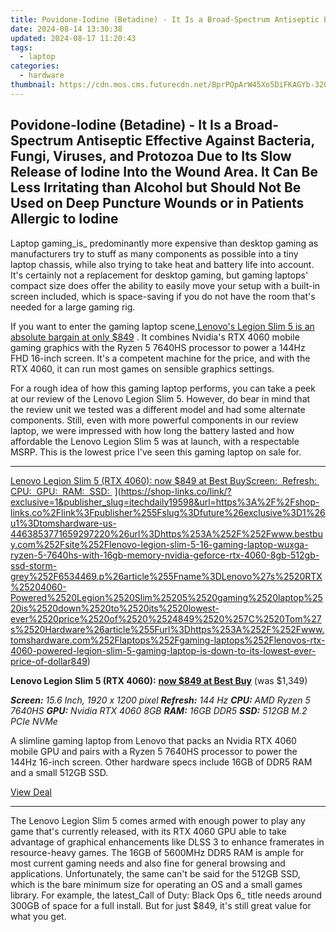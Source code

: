 ```yaml
---
title: Povidone-Iodine (Betadine) - It Is a Broad-Spectrum Antiseptic Effective Against Bacteria, Fungi, Viruses, and Protozoa Due to Its Slow Release of Iodine Into the Wound Area. It Can Be Less Irritating than Alcohol but Should Not Be Used on Deep Puncture Wounds or in Patients Allergic to Iodine.
date: 2024-08-14 13:30:38
updated: 2024-08-17 11:20:43
tags:
  - laptop
categories:
  - hardware
thumbnail: https://cdn.mos.cms.futurecdn.net/BprPQpArW45Xo5DiFKAGYb-320-80.jpg
---
```


## Povidone-Iodine (Betadine) - It Is a Broad-Spectrum Antiseptic Effective Against Bacteria, Fungi, Viruses, and Protozoa Due to Its Slow Release of Iodine Into the Wound Area. It Can Be Less Irritating than Alcohol but Should Not Be Used on Deep Puncture Wounds or in Patients Allergic to Iodine

Laptop gaming_is_ predominantly more expensive than desktop gaming as manufacturers try to stuff as many components as possible into a tiny laptop chassis, while also trying to take heat and battery life into account. It's certainly not a replacement for desktop gaming, but gaming laptops' compact size does offer the ability to easily move your setup with a built-in screen included, which is space-saving if you do not have the room that's needed for a large gaming rig.

 If you want to enter the gaming laptop scene,[Lenovo's Legion Slim 5 is an absolute bargain at only $849](https://shop-links.co/link/?exclusive=1&publisher_slug=itechdaily19598&url=https%3A%2F%2Fshop-links.co%2Flink%3Fpublisher%255Fslug%3Dfuture%26exclusive%3D1%26u1%3Dtomshardware-us-8024498183332356602%26url%3Dhttps%253A%252F%252Fwww.bestbuy.com%252Fsite%252Flenovo-legion-slim-5-16-gaming-laptop-wuxga-ryzen-5-7640hs-with-16gb-memory-nvidia-geforce-rtx-4060-8gb-512gb-ssd-storm-grey%252F6534469.p%26article%255Fname%3DLenovo%27s%2520RTX%25204060-Powered%2520Legion%2520Slim%25205%2520gaming%2520laptop%2520is%2520down%2520to%2520its%2520lowest-ever%2520price%2520of%2520%2524849%2520%257C%2520Tom%27s%2520Hardware%26article%255Furl%3Dhttps%253A%252F%252Fwww.tomshardware.com%252Flaptops%252Fgaming-laptops%252Flenovos-rtx-4060-powered-legion-slim-5-gaming-laptop-is-down-to-its-lowest-ever-price-of-dollar849) . It combines Nvidia's RTX 4060 mobile gaming graphics with the Ryzen 5 7640HS processor to power a 144Hz FHD 16-inch screen. It's a competent machine for the price, and with the RTX 4060, it can run most games on sensible graphics settings.

 For a rough idea of how this gaming laptop performs, you can take a peek at our review of the Lenovo Legion Slim 5\. However, do bear in mind that the review unit we tested was a different model and had some alternate components. Still, even with more powerful components in our review laptop, we were impressed with how long the battery lasted and how affordable the Lenovo Legion Slim 5 was at launch, with a respectable MSRP. This is the lowest price I've seen this gaming laptop on sale for.

---

[Lenovo Legion Slim 5 (RTX 4060): now $849 at Best BuyScreen:&nbsp; Refresh:&nbsp; CPU:&nbsp; GPU:&nbsp; RAM:&nbsp; SSD:&nbsp;](https://cdn.mos.cms.futurecdn.net/QAaW55DhG6MRxoT989aDzW-200-100.png "Lenovo Legion Slim 5 (RTX 4060): now $849 at Best BuyScreen:&nbsp; Refresh:&nbsp; CPU:&nbsp; GPU:&nbsp; RAM:&nbsp; SSD:&nbsp;") ](https://shop-links.co/link/?exclusive=1&publisher_slug=itechdaily19598&url=https%3A%2F%2Fshop-links.co%2Flink%3Fpublisher%255Fslug%3Dfuture%26exclusive%3D1%26u1%3Dtomshardware-us-4463853771659297220%26url%3Dhttps%253A%252F%252Fwww.bestbuy.com%252Fsite%252Flenovo-legion-slim-5-16-gaming-laptop-wuxga-ryzen-5-7640hs-with-16gb-memory-nvidia-geforce-rtx-4060-8gb-512gb-ssd-storm-grey%252F6534469.p%26article%255Fname%3DLenovo%27s%2520RTX%25204060-Powered%2520Legion%2520Slim%25205%2520gaming%2520laptop%2520is%2520down%2520to%2520its%2520lowest-ever%2520price%2520of%2520%2524849%2520%257C%2520Tom%27s%2520Hardware%26article%255Furl%3Dhttps%253A%252F%252Fwww.tomshardware.com%252Flaptops%252Fgaming-laptops%252Flenovos-rtx-4060-powered-legion-slim-5-gaming-laptop-is-down-to-its-lowest-ever-price-of-dollar849)

**Lenovo Legion Slim 5 (RTX 4060):** [**now $849 at Best Buy**](https://shop-links.co/link/?exclusive=1&publisher_slug=itechdaily19598&url=https%3A%2F%2Fshop-links.co%2Flink%3Fpublisher%255Fslug%3Dfuture%26exclusive%3D1%26u1%3Dtomshardware-us-1043619101367818024%26url%3Dhttps%253A%252F%252Fwww.bestbuy.com%252Fsite%252Flenovo-legion-slim-5-16-gaming-laptop-wuxga-ryzen-5-7640hs-with-16gb-memory-nvidia-geforce-rtx-4060-8gb-512gb-ssd-storm-grey%252F6534469.p%26article%255Fname%3DLenovo%27s%2520RTX%25204060-Powered%2520Legion%2520Slim%25205%2520gaming%2520laptop%2520is%2520down%2520to%2520its%2520lowest-ever%2520price%2520of%2520%2524849%2520%257C%2520Tom%27s%2520Hardware%26article%255Furl%3Dhttps%253A%252F%252Fwww.tomshardware.com%252Flaptops%252Fgaming-laptops%252Flenovos-rtx-4060-powered-legion-slim-5-gaming-laptop-is-down-to-its-lowest-ever-price-of-dollar849) (was $1,349)  
  
_**Screen:**_ _15.6 Inch, 1920 x 1200 pixel_
 _**Refresh:**_ _144 Hz_
 _**CPU:**_ _AMD Ryzen 5 7640HS_
 _**GPU:**_ _Nvidia RTX 4060 8GB_
 _**RAM:**_ _16GB DDR5_
 _**SSD:**_ _512GB M.2 PCIe NVMe_
  
 A slimline gaming laptop from Lenovo that packs an Nvidia RTX 4060 mobile GPU and pairs with a Ryzen 5 7640HS processor to power the 144Hz 16-inch screen. Other hardware specs include 16GB of DDR5 RAM and a small 512GB SSD.

[View Deal](https://shop-links.co/link/?exclusive=1&publisher_slug=itechdaily19598&url=https%3A%2F%2Fshop-links.co%2Flink%3Fpublisher%255Fslug%3Dfuture%26exclusive%3D1%26u1%3Dtomshardware-us-4463853771659297220%26url%3Dhttps%253A%252F%252Fwww.bestbuy.com%252Fsite%252Flenovo-legion-slim-5-16-gaming-laptop-wuxga-ryzen-5-7640hs-with-16gb-memory-nvidia-geforce-rtx-4060-8gb-512gb-ssd-storm-grey%252F6534469.p%26article%255Fname%3DLenovo%27s%2520RTX%25204060-Powered%2520Legion%2520Slim%25205%2520gaming%2520laptop%2520is%2520down%2520to%2520its%2520lowest-ever%2520price%2520of%2520%2524849%2520%257C%2520Tom%27s%2520Hardware%26article%255Furl%3Dhttps%253A%252F%252Fwww.tomshardware.com%252Flaptops%252Fgaming-laptops%252Flenovos-rtx-4060-powered-legion-slim-5-gaming-laptop-is-down-to-its-lowest-ever-price-of-dollar849)

---

 The Lenovo Legion Slim 5 comes armed with enough power to play any game that's currently released, with its RTX 4060 GPU able to take advantage of graphical enhancements like DLSS 3 to enhance framerates in resource-heavy games. The 16GB of 5600MHz DDR5 RAM is ample for most current gaming needs and also fine for general browsing and applications. Unfortunately, the same can't be said for the 512GB SSD, which is the bare minimum size for operating an OS and a small games library. For example, the latest_Call of Duty: Black Ops 6_ title needs around 300GB of space for a full install. But for just $849, it's still great value for what you get.

<ins class="adsbygoogle"
     style="display:block"
     data-ad-format="autorelaxed"
     data-ad-client="ca-pub-7571918770474297"
     data-ad-slot="1223367746"></ins>



<ins class="adsbygoogle"
     style="display:block"
     data-ad-client="ca-pub-7571918770474297"
     data-ad-slot="8358498916"
     data-ad-format="auto"
     data-full-width-responsive="true"></ins>
